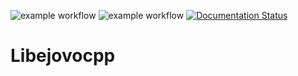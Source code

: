 <!-- # Libejovo
[![Coverage Status](https://coveralls.io/repos/github/ejovo13/Informatique-TP/badge.svg?branch=master)](https://coveralls.io/github/ejovo13/Informatique-TP?branch=master) -->

![example workflow](https://github.com/ejovo13/libejovo/actions/workflows/Mac.yml/badge.svg)
![example workflow](https://github.com/ejovo13/libejovo/actions/workflows/Ubuntu.yml/badge.svg)
[![Documentation Status](https://readthedocs.org/projects/libejovo/badge/?version=latest)](https://libejovo.readthedocs.io/en/latest/?badge=latest)


# Libejovocpp

